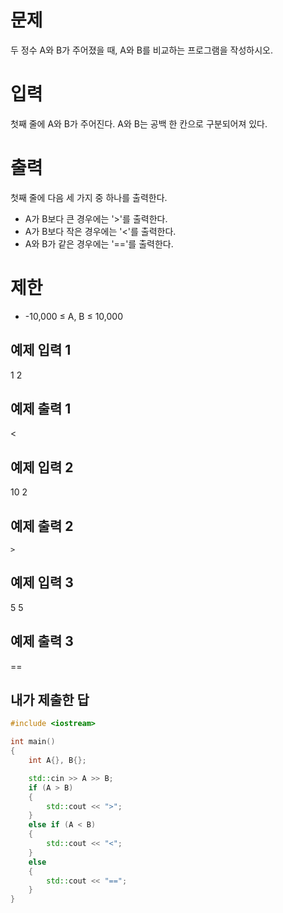 문제
========
두 정수 A와 B가 주어졌을 때, A와 B를 비교하는 프로그램을 작성하시오.

입력
=======
첫째 줄에 A와 B가 주어진다. A와 B는 공백 한 칸으로 구분되어져 있다.

출력
=========
첫째 줄에 다음 세 가지 중 하나를 출력한다.

- A가 B보다 큰 경우에는 '>'를 출력한다.
- A가 B보다 작은 경우에는 '<'를 출력한다.
- A와 B가 같은 경우에는 '=='를 출력한다.

제한
========
- -10,000 ≤ A, B ≤ 10,000

예제 입력 1 
-------
1 2

예제 출력 1 
-------
<

예제 입력 2 
--------
10 2

예제 출력 2
-------
`>`

예제 입력 3 
-------
5 5

예제 출력 3 
-------
==

내가 제출한 답
---------

```cpp
#include <iostream>

int main()
{
	int A{}, B{};

	std::cin >> A >> B;
	if (A > B)
	{
		std::cout << ">";
	}
	else if (A < B)
	{
		std::cout << "<";
	}
	else
	{
		std::cout << "==";
	}
}
```
